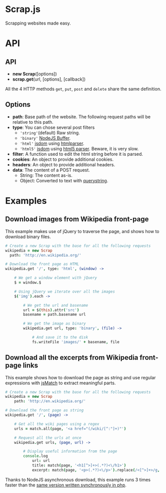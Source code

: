 Scrap.js
========

Scrapping websites made easy. 

API
===

API
---

- **new Scrap**([options])
- **scrap.get**(url, [options], [callback])

All the 4 HTTP methods ```get```, ```put```, ```post``` and ```delete``` share the same definition.

Options
-------

- **path**: Base path of the website. The following request paths will be relative to this path.
- **type**: You can chose several post filters 
  - ```'string'```(default) Raw string.
  - ```'binary'``` [NodeJS Buffer](http://nodejs.org/docs/latest/api/buffers.html).
  - ```'html'``` [jsdom](https://github.com/tmpvar/jsdom) using [htmlparser](https://github.com/tautologistics/node-htmlparser).
  - ```'html5'``` [jsdom](https://github.com/tmpvar/jsdom) using [html5 parser](https://github.com/aredridel/html5). Beware, it is very slow.
- **filter**: A function used to edit the html string before it is parsed.
- **cookies**: An object to provide additional cookies.
- **headers**: An object to provide additional headers.
- **data**: The content of a POST request.
  - String: The content as-is.
  - Object: Converted to text with [querystring](http://nodejs.org/docs/latest/api/querystring.html).

Examples
========

Download images from Wikipedia front-page
-----------------------------------------

This example makes use of jQuery to traverse the page, and shows how to download binary files.

```coffeescript
# Create a new Scrap with the base for all the following requests
wikipedia = new Scrap
  path: 'http://en.wikipedia.org/'

# Download the front page as HTML
wikipedia.get '/', type: 'html', (window) ->

	# We get a window element with jQuery
	$ = window.$

	# Using jQuery we iterate over all the images
	$('img').each ->

		# We get the url and basename
		url = $(this).attr('src')
		basename = path.basename url

		# We get the image as binary
		wikipedia.get url, type: 'binary', (file) ->

			# And save it to the disk
			fs.writeFile 'images/' + basename, file
```

Download all the excerpts from Wikipedia front-page links
---------------------------------------------------------

This example shows how to download the page as string and use regular expressions with [jsMatch](https://github.com/vjeux/jsMatch) to extract meaningful parts.

```coffeescript
# Create a new Scrap with the base for all the following requests
wikipedia = new Scrap
	path: 'http://en.wikipedia.org/'

# Download the front page as string
wikipedia.get '/', (page) ->

	# Get all the wiki pages using a regex
	urls = match.all(page, '<a href="(/wiki/[^:"]+)"')

	# Request all the urls at once
	wikipedia.get urls, (page, url) ->

		# Display useful information from the page
		console.log
			url: url
			title: match(page, '<h1[^>]+>(.*?)<\/h1>')
			excerpt: match(page, '<p>(.*?)<\/p>').replace(/<[^>]+>/g, '')
```

Thanks to NodeJS asynchronous download, this example runs 3 times faster than the [same version written synchronously in php](https://gist.github.com/1724677).
